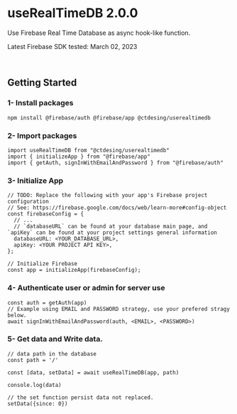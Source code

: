 # useRealTimeDB 2.0.0

Use Firebase Real Time Database as async hook-like function.

Latest Firebase SDK tested: March 02, 2023

<br>

## Getting Started

### 1- Install packages

```
npm install @firebase/auth @firebase/app @ctdesing/userealtimedb
```
### 2- Import packages
```
import useRealTimeDB from "@ctdesing/userealtimedb"
import { initializeApp } from "@firebase/app"
import { getAuth, signInWithEmailAndPassword } from "@firebase/auth"

```

### 3- Initialize App

```
// TODO: Replace the following with your app's Firebase project configuration
// See: https://firebase.google.com/docs/web/learn-more#config-object
const firebaseConfig = {
  // ...
  // `databaseURL` can be found at your database main page, and `apiKey` can be found at your project settings general information
  databaseURL: <YOUR_DATABASE_URL>,
  apiKey: <YOUR PROJECT API KEY>,
};

// Initialize Firebase
const app = initializeApp(firebaseConfig);

```

### 4- Authenticate user or admin for server use

```
const auth = getAuth(app)
// Example using EMAIL and PASSWORD strategy, use your prefered stragy below.
await signInWithEmailAndPassword(auth, <EMAIL>, <PASSWORD>)
```

### 5- Get data and Write data.

```
// data path in the database
const path = '/'

const [data, setData] = await useRealTimeDB(app, path)

console.log(data)

// the set function persist data not replaced.
setData({since: 0})
```
